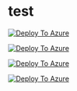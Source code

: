 # test

[![Deploy To Azure](https://aka.ms/deploytoazurebutton?sanitize=true)](https://portal.azure.com/#create/Microsoft.Template/uri/https%3A%2F%2Fraw.githubusercontent.com%2Fkmatsumaru%2Ftest%2Fmain%2Fazuredeploy.json)

[![Deploy To Azure](https://aka.ms/deploytoazurebutton)](https://portal.azure.com/#create/Microsoft.Template/uri/https%3A%2F%2Fkmatsumrusa2177.blob.core.windows.net%2Ftest%2Fazuredeploy.json)

[![Deploy To Azure](https://aka.ms/deploytoazurebutton)](https://portal.azure.com/#create/Microsoft.Template/uri/https%3A%2F%2Fraw.githubusercontent.com%2FAzure%2Fazure-quickstart-templates%2Fmaster%2Fquickstarts%2Fmicrosoft.storage%2Fstorage-account-create%2Fazuredeploy.json)

[![Deploy To Azure](https://aka.ms/deploytoazurebutton)](https://portal.azure.com/#create/Microsoft.Template/uri/https://microsoftapc-my.sharepoint.com/personal/kmatsumaru_microsoft_com/_layouts/15/onedrive.aspx?id=%2Fpersonal%2Fkmatsumaru%5Fmicrosoft%5Fcom%2FDocuments%2F01%5Fwork%2F01%5FCase%2F01%5FARM%2Fsample%5Farm%5Ftemplate%2Fazure%2Dquickstart%2Dtemplates%2Fquickstarts%2Fmicrosoft%2Estorage%2Fstorage%2Daccount%2Dcreate%2Fazuredeploy%2Ejson&parent=%2Fpersonal%2Fkmatsumaru%5Fmicrosoft%5Fcom%2FDocuments%2F01%5Fwork%2F01%5FCase%2F01%5FARM%2Fsample%5Farm%5Ftemplate%2Fazure%2Dquickstart%2Dtemplates%2Fquickstarts%2Fmicrosoft%2Estorage%2Fstorage%2Daccount%2Dcreate)
